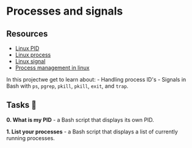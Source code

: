 # Processes and signals

## Resources
- [Linux PID](https://intranet.alxswe.com/rltoken/zh33PXDR6w_qyu7zXUezmw)
- [Linux process](https://intranet.alxswe.com/rltoken/px2TdWSjVO8i9SB5gHchAw)
- [Linux signal](https://intranet.alxswe.com/rltoken/qQSGz9CN52PVF3IPCuaRiw)
- [Process management in linux](https://intranet.alxswe.com/rltoken/XlYrlghzNZ6Z1cbI_IPaiA)

In this projectwe get to learn about:
	- Handling process ID's
	- Signals in Bash with `ps`, `pgrep`, `pkill`, `pkill`, `exit`, and `trap`.

## Tasks 📃

**0. What is my PID**
	- a Bash script that displays its own PID.

**1. List your processes**
	- a Bash script that displays a list of currently running processes.
